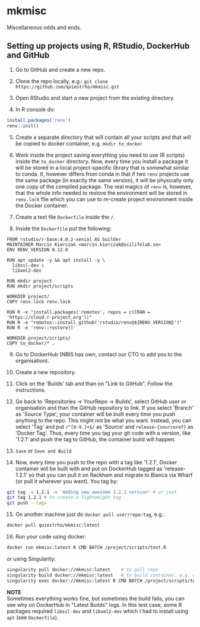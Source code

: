 # mkmisc
Miscellaneous odds and ends.

## Setting up projects using R, RStudio, DockerHub and GitHub

 1. Go to GitHub and create a new repo.
 
 2. Clone the repo locally, e.g.:
	`git clone https://github.com/quiestrho/mkmisc.git` 
	
 3. Open RStudio and start a new project from the existing directory.
 
 4. In R console do: 

```r
install.packages('renv')
renv::init()
```

 5. Create a separate directory that will contain all your scripts and that will be copied to docker container, e.g.
	`mkdir to_docker`
	
 6. Work inside the project saving everything you need to use (R scripts) inside the `to_docker` directory. Now, every time you install a package it  will be stored in a local project-specific library that is somewhat similar to conda. It, however differs from conda in that if two `renv` projects use the same package (in exactly the same version), it will be physically only one copy of the compiled package. The real magics of `renv` is, however, that the whole info needed to restore the environment will be stored in `renv.lock` file which you can use to re-create project environment inside the Docker container. 
 
 7. Create a text file `Dockerfile` inside the `/`.
 
 8. Inside the `Dockerfile` put the following:

```Docker
FROM rstudio/r-base:4.0.2-xenial AS builder
MAINTAINER Marcin Kierczak <marcin.kierczak@scilifelab.se>
ENV RENV_VERSION 0.12.0

RUN apt update -y && apt install -y \
  libssl-dev \
  libxml2-dev

RUN mkdir project
RUN mkdir project/scripts

WORKDIR project/
COPY renv.lock renv.lock

RUN R -e "install.packages('remotes', repos = c(CRAN = 'https://cloud.r-project.org'))"
RUN R -e "remotes::install_github('rstudio/renv@${RENV_VERSION}')"
RUN R -e 'renv::restore()'

WORKDIR project/scripts/
COPY to_docker/* .
```

9. Go to DockerHub (NBIS has own, contact our CTO to add you to the organisation).

10. Create a new repository.

11. Click on the 'Builds' tab and than on "Link to GitHub". Follow the instructions.

12. Go back to 'Repositories -> YourRepo -> Builds', select GitHub user or organisation and than the GitHub repository to link. If you select 'Branch' as 'Source Type', your container will be built every time you push anything to the repo. This might not be what you want. Instead, you can select 'Tag' and put `/^[0-9.]+$/` as 'Source' and `release-{sourceref}` as 'Docker Tag'. Thus, every time you tag your git code with a version, like '1.2.1' and push the tag to GitHub, the container build will happen. 

13. `Save` or `Save and Build`

14. Now, every time you push to the repo with a tag like '1.2.1', Docker container will be built with and put on DockerHub tagged as 'release-1.2.1' so that you can pull it on Rackham and migrate to Bianca via Wharf (or pull it wherever you want). You tag by:

```sh
git tag -a 1.2.1 -m 'Adding new awesome 1.2.1 version' # or just 
git tag 1.2.1 # to create a lightweight tag
git push --tags
```

15. On another machine just do `docker pull user/repo:tag`, e.g.: 
```sh
docker pull quiestrho/mkmisc:latest
```

16. Run your code using docker:
```sh
docker run mkmisc:latest R CMD BATCH /project/scripts/test.R
```
or using Singularity:
```sh
singularity pull docker://mkmisc:latest    # to pull repo
singularity build docker://mkmisc:latest   # to build container, e.g. on Rackham
singularity exec docker://mkmisc:latest R CMD BATCH /project/scripts/test.R # to execute a command inside the container
```

**NOTE**  
Sometimes everything works fine, but sometimes the build fails, you can see why on DockerHub in "Latest Builds" logs. In this test case, some R packages required `libssl-dev` and `libxml2-dev` which I had to install using `apt` (see `Dockerfile`).
